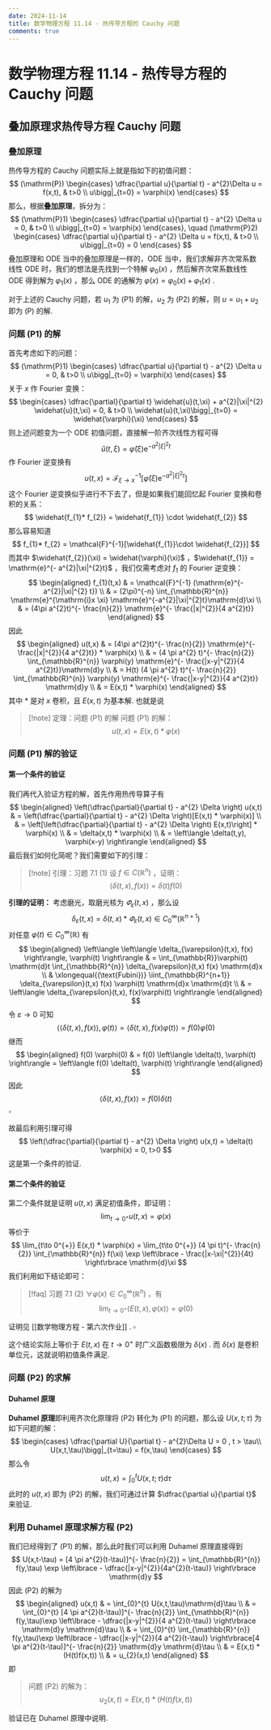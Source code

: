 ```yaml
---
date: 2024-11-14
title: 数学物理方程 11.14 - 热传导方程的 Cauchy 问题
comments: true
---
```


# 数学物理方程 11.14 - 热传导方程的 Cauchy 问题

## 叠加原理求热传导方程 Cauchy 问题

### 叠加原理

热传导方程的 Cauchy 问题实际上就是指如下的初值问题：
$$
(\mathrm{P})
\begin{cases}
\dfrac{\partial u}{\partial t} - a^{2}\Delta u = f(x,t),  & t>0 \\
u\bigg|_{t=0} = \varphi(x)
\end{cases}
$$
那么，根据**叠加原理**，拆分为：
$$
(\mathrm{P}1)
\begin{cases}
\dfrac{\partial u}{\partial t} - a^{2} \Delta u = 0, & t>0 \\
u\bigg|_{t=0} = \varphi(x) 
\end{cases},
\quad (\mathrm{P}2)
\begin{cases}
\dfrac{\partial u}{\partial t} - a^{2} \Delta u = f(x,t), & t>0 \\
u\bigg|_{t=0} = 0
\end{cases}
$$
叠加原理和 ODE 当中的叠加原理是一样的，ODE 当中，我们求解非齐次常系数线性 ODE 时，我们的想法是先找到一个特解 $\varphi_{0}(x)$ ，然后解齐次常系数线性 ODE 得到解为 $\varphi_{1}(x)$ ，那么 ODE 的通解为 $\varphi(x) = \varphi_{0}(x)+\varphi_{1}(x)$ .

对于上述的 Cauchy 问题，若 $u_{1}$ 为 $(\mathrm{P}1)$ 的解，$u_{2}$ 为 $(\mathrm{P}2)$ 的解，则 $u = u_{1}+u_{2}$ 即为 $(\mathrm{P})$ 的解.

### 问题 (P1) 的解

首先考虑如下的问题：
$$
(\mathrm{P}1)
\begin{cases}
\dfrac{\partial u}{\partial t} - a^{2} \Delta u = 0, & t>0 \\
u\bigg|_{t=0} = \varphi(x) 
\end{cases}
$$
关于 $x$ 作 Fourier 变换：
$$
\begin{cases}
\dfrac{\partial}{\partial t} \widehat{u}(t,\xi) + a^{2}|\xi|^{2} \widehat{u}(t,\xi) = 0, & t>0 \\
\widehat{u}(t,\xi)\bigg|_{t=0} = \widehat{\varphi}(\xi)
\end{cases}
$$
则上述问题变为一个 ODE 初值问题，直接解一阶齐次线性方程可得
$$
\widehat{u} (t,\xi) = \widehat{\varphi}(\xi) \mathrm{e}^{-a^{2}|\xi|^{2}t}
$$
作 Fourier 逆变换有
$$
u(t,x) = \mathcal{F}_{\xi\to x}^{-1} [\widehat{\varphi}(\xi)\mathrm{e}^{-a^{2}|\xi|^{2} t}]
$$
这个 Fourier 逆变换似乎进行不下去了，但是如果我们能回忆起 Fourier 变换和卷积的关系：
$$
\widehat{f_{1}* f_{2}} = \widehat{f_{1}} \cdot \widehat{f_{2}}
$$
那么容易知道
$$
f_{1}* f_{2} = \mathcal{F}^{-1}[\widehat{f_{1}}\cdot \widehat{f_{2}}]
$$
而其中 $\widehat{f_{2}}(\xi) = \widehat{\varphi}(\xi)$ ，$\widehat{f_{1}} = \mathrm{e}^{- a^{2}|\xi|^{2}t}$ ，我们仅需考虑对 $f_{1}$ 的 Fourier 逆变换：
$$
\begin{aligned}
f_{1}(t,x) & = \mathcal{F}^{-1} (\mathrm{e}^{-a^{2}|\xi|^{2} t}) \\
& = (2\pi)^{-n} \int_{\mathbb{R}^{n}} \mathrm{e}^{\mathrm{i}x \xi} \mathrm{e}^{-a^{2}|\xi|^{2}t}\mathrm{d}\xi \\
& = (4\pi a^{2}t)^{- \frac{n}{2}} \mathrm{e}^{- \frac{|x|^{2}}{4 a^{2}t}}
\end{aligned}
$$
因此
$$
\begin{aligned}
u(t,x) & = (4\pi a^{2}t)^{- \frac{n}{2}} \mathrm{e}^{- \frac{|x|^{2}}{4 a^{2}t}} * \varphi(x) \\
& = (4 \pi a^{2} t)^{- \frac{n}{2}} \int_{\mathbb{R}^{n}} \varphi(y) \mathrm{e}^{- \frac{|x-y|^{2}}{4 a^{2}t}}\mathrm{d}y \\
& = H(t) (4 \pi a^{2} t)^{- \frac{n}{2}} \int_{\mathbb{R}^{n}} \varphi(y) \mathrm{e}^{- \frac{|x-y|^{2}}{4 a^{2}t}} \mathrm{d}y \\
& = E(x,t) * \varphi(x)
\end{aligned}
$$
其中 $*$ 是对 $x$ 卷积，且 $E(x,t)$ 为基本解. 也就是说

>[!note] 定理：问题 $(\mathrm{P}1)$ 的解
>问题 $(\mathrm{P}1)$ 的解：
>$$ u(t,x) = E(x,t) * \varphi(x) $$

### 问题 (P1) 解的验证

#### 第一个条件的验证

我们再代入验证方程的解，首先作用热传导算子有
$$
\begin{aligned}
\left(\dfrac{\partial}{\partial t} - a^{2} \Delta \right) u(x,t) & = \left(\dfrac{\partial}{\partial t} - a^{2} \Delta \right)[E(x,t) * \varphi(x)] \\
& = \left[\left(\dfrac{\partial}{\partial t} - a^{2} \Delta \right) E(x,t)\right] * \varphi(x) \\
& = \delta(x,t) * \varphi(x) \\
& = \left\langle \delta(t,y), \varphi(x-y) \right\rangle 
\end{aligned}
$$
最后我们如何化简呢？我们需要如下的引理：

>[!note] 引理：习题 7.1 (1)
>设 $f\in C(\mathbb{R}^{n})$ ，证明：
>$$ \left\langle \delta(t,x)  , f(x) \right\rangle = \delta(t)f(0) $$

**引理的证明：** 考虑磨光，取磨光核为 $\varPhi_\varepsilon(t,x)$ ，那么设
$$
\delta_{\varepsilon}(t,x) = \delta(t,x) * \varPhi_{\varepsilon} (t,x) \in C_{0}^{\infty}(\mathbb{R}^{n+1})
$$
对任意 $\varphi(t)\in C_{0}^{\infty}(\mathbb{R})$ 有
$$
\begin{aligned}
\left\langle \left\langle \delta_{\varepsilon}(t,x), f(x) \right\rangle, \varphi(t) \right\rangle & = \int_{\mathbb{R}}\varphi(t) \mathrm{d}t \int_{\mathbb{R}^{n}} \delta_{\varepsilon}(t,x) f(x) \mathrm{d}x  \\
& \xlongequal{(\text{Fubini})} \iint_{\mathbb{R}^{n+1}} \delta_{\varepsilon}(t,x) f(x) \varphi(t) \mathrm{d}x \mathrm{d}t \\
& = \left\langle \delta_{\varepsilon}(t,x), f(x)\varphi(t) \right\rangle
\end{aligned}
$$
令 $\varepsilon\to 0$ 可知
$$
\left\langle \left\langle \delta(t,x), f(x) \right\rangle, \varphi(t) \right\rangle = \left\langle \delta(t,x), f(x) \varphi(t) \right\rangle = f(0) \varphi(0)
$$
继而
$$
\begin{aligned}
f(0) \varphi(0) & = f(0) \left\langle \delta(t), \varphi(t) \right\rangle = \left\langle f(0) \delta(t), \varphi(t) \right\rangle
\end{aligned}
$$
因此
$$
\left\langle \delta(t,x) ,f(x) \right\rangle =  f(0)\delta(t)
$$
$\square$

故最后利用引理可得
$$
\left(\dfrac{\partial}{\partial t} - a^{2} \Delta \right) u(x,t)  = \delta(t) \varphi(x) = 0, t>0
$$
这是第一个条件的验证.

#### 第二个条件的验证

第二个条件就是证明 $u(t,x)$ 满足初值条件，即证明：
$$
\lim_{t\to 0^{+}} u(t,x) = \varphi(x)
$$
等价于
$$
\lim_{t\to 0^{+}} E(x,t) * \varphi(x) = \lim_{t\to 0^{+}} (4 \pi t)^{- \frac{n}{2}} \int_{\mathbb{R}^{n}} f(\xi) \exp \left\lbrace - \frac{|x-\xi|^{2}}{4t} \right\rbrace \mathrm{d}\xi
$$
我们利用如下结论即可：

>[!faq] 习题 7.1 (2)
>$\forall \varphi(x)\in C_{0}^{\infty}(\mathbb{R}^{n})$ ，有
>$$ \lim_{t\to 0^{+}} \left\langle E(t,x) , \varphi(x) \right\rangle = \varphi(0) $$

证明见 [[数学物理方程 - 第六次作业]] . $\square$

这个结论实际上等价于 $E(t,x)$ 在 $t\to 0^{+}$ 时广义函数极限为 $\delta(x)$ . 而 $\delta(x)$ 是卷积单位元，这就说明初值条件满足.

### 问题 (P2) 的求解

#### Duhamel 原理

**Duhamel 原理**即利用齐次化原理将 $(\mathrm{P}2)$ 转化为 $(\mathrm{P}1)$ 的问题，那么设 $U(x,t;\tau)$ 为如下问题的解：
$$
\begin{cases}
\dfrac{\partial U}{\partial t} - a^{2}\Delta U = 0 , t > \tau\\
U(x,t,\tau)\bigg|_{t=\tau} = f(x,\tau)
\end{cases}
$$
那么令
$$
u(t,x) = \int_{0}^{t} U(x,t;\tau) \mathrm{d}\tau
$$
此时的 $u(t,x)$ 即为 $(\mathrm{P}2)$ 的解，我们可通过计算 $\dfrac{\partial u}{\partial t}$ 来验证.

### 利用 Duhamel 原理求解方程 $(\mathrm{P}2)$ 

我们已经得到了 $(\mathrm{P}1)$ 的解，那么此时我们可以利用 Duhamel 原理直接得到
$$
U(x,t-\tau) = [4 \pi a^{2}(t-\tau)]^{- \frac{n}{2}} = \int_{\mathbb{R}^{n}} f(y,\tau) \exp \left\lbrace - \dfrac{|x-y|^{2}}{4a^{2}(t-\tau)} \right\rbrace \mathrm{d}y
$$
因此 $(\mathrm{P}2)$ 的解为
$$
\begin{aligned}
u(x,t) & = \int_{0}^{t} U(x,t,\tau)\mathrm{d}\tau \\
& = \int_{0}^{t} [4 \pi a^{2}(t-\tau)]^{- \frac{n}{2}} \int_{\mathbb{R}^{n}} f(y,\tau)\exp \left\lbrace - \dfrac{|x-y|^{2}}{4 a^{2}(t-\tau)} \right\rbrace \mathrm{d}y \mathrm{d}\tau \\
& = \int_{0}^{t} \int_{\mathbb{R}^{n}} f(y,\tau)\exp \left\lbrace - \dfrac{|x-y|^{2}}{4 a^{2}(t-\tau)} \right\rbrace[4 \pi a^{2}(t-\tau)]^{- \frac{n}{2}}  \mathrm{d}y \mathrm{d}\tau \\
& = E(x,t) * (H(t)f(x,t)) \\
& = u_{2}(x,t)
\end{aligned}
$$
即

> 问题 $(\mathrm{P}2)$ 的解为：
> $$ u_{2}(x,t) = E(x,t) * (H(t)f(x,t)) $$

验证已在 Duhamel 原理中说明.